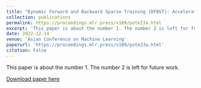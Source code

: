 ```yaml
---
title: "Dynamic Forward and Backward Sparse Training (DFBST): Accelerated Deep Learning through Completely Sparse Training Schedule"
collection: publications
permalink: https://proceedings.mlr.press/v189/pote23a.html
excerpt: 'This paper is about the number 1. The number 2 is left for future work.'
date: 2022-12-14
venue: 'Asian Conference on Machine Learning'
paperurl: 'https://proceedings.mlr.press/v189/pote23a.html'
citation: False
---
```

This paper is about the number 1. The number 2 is left for future work.

[Download paper here](https://proceedings.mlr.press/v189/pote23a/pote23a.pdf)

<!-- Recommended citation: Your Name, You. (2009). "Paper Title Number 1." <i>Journal 1</i>. 1(1). -->